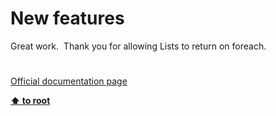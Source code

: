 # New features




<div class="phpcode"><span class="html">
Great work.&#xA0; Thank you for allowing Lists to return on foreach.</span>
</div>
  

#

[Official documentation page](https://www.php.net/manual/en/migration55.new-features.php)

**[⬆ to root](/)**